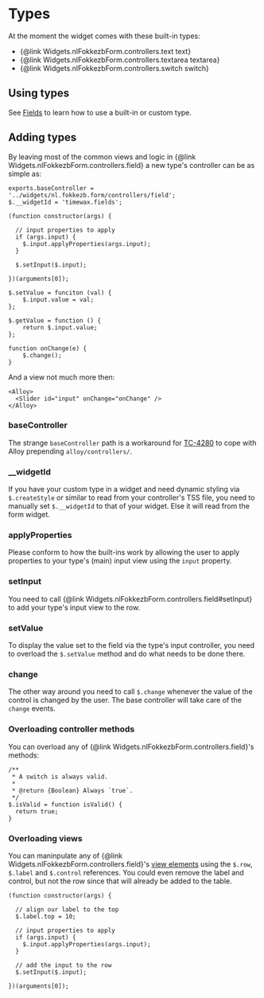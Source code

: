 # Types

At the moment the widget comes with these built-in types:

- {@link Widgets.nlFokkezbForm.controllers.text text}
- {@link Widgets.nlFokkezbForm.controllers.textarea textarea}
- {@link Widgets.nlFokkezbForm.controllers.switch switch}

## Using types
See [Fields](#!/guide/fields-section-type) to learn how to use a built-in or custom type.

## Adding types
By leaving most of the common views and logic in {@link Widgets.nlFokkezbForm.controllers.field} a new type's controller can be as simple as:

	exports.baseController = '../widgets/nl.fokkezb.form/controllers/field';
	$.__widgetId = 'timewax.fields';

	(function constructor(args) {

	  // input properties to apply
	  if (args.input) {
	    $.input.applyProperties(args.input);
	  }

	  $.setInput($.input);

	})(arguments[0]);
	
	$.setValue = funciton (val) {
		$.input.value = val;
	};
	
	$.getValue = function () {
		return $.input.value;
	};
	
	function onChange(e) {
		$.change();
	}
 
And a view not much more then:

	<Alloy>
	  <Slider id="input" onChange="onChange" />
	</Alloy>

### baseController
The strange `baseController` path is a workaround for [TC-4280](https://jira.appcelerator.org/browse/TC-4280) to cope with Alloy prepending `alloy/controllers/`.

### __widgetId
If you have your custom type in a widget and need dynamic styling via `$.createStyle` or similar to read from your controller's TSS file, you need to manually set `$.__widgetId` to that of your widget. Else it will read from the form widget.

### applyProperties
Please conform to how the built-ins work by allowing the user to apply properties to your type's (main) input view using the `input` property.

### setInput
You need to call {@link Widgets.nlFokkezbForm.controllers.field#setInput} to add your type's input view to the row.

### setValue
To display the value set to the field via the type's input controller, you need to overload the `$.setValue` method and do what needs to be done there.

### change
The other way around you need to call `$.change` whenever the value of the control is changed by the user. The base controller will take care of the `change` events.

### Overloading controller methods
You can overload any of {@link Widgets.nlFokkezbForm.controllers.field}'s methods:

	/**
	 * A switch is always valid.
	 *
	 * @return {Boolean} Always `true`.
	 */
	$.isValid = function isValid() {
	  return true;
	}

### Overloading views
You can maninpulate any of {@link Widgets.nlFokkezbForm.controllers.field}'s [view elements](https://github.com/FokkeZB/nl.fokkezb.form/blob/master/views/field.xml) using the `$.row`, `$.label` and `$.control` references. You could even remove the label and control, but not the row since that will already be added to the table.

	(function constructor(args) {

	  // align our label to the top
	  $.label.top = 10;

	  // input properties to apply
	  if (args.input) {
	    $.input.applyProperties(args.input);
	  }

	  // add the input to the row
	  $.setInput($.input);

	})(arguments[0]);
